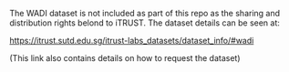 The WADI dataset is not included as part of this repo as the sharing and distribution
rights belond to iTRUST. The dataset details can be seen at:

https://itrust.sutd.edu.sg/itrust-labs_datasets/dataset_info/#wadi

(This link also contains details on how to request the dataset)